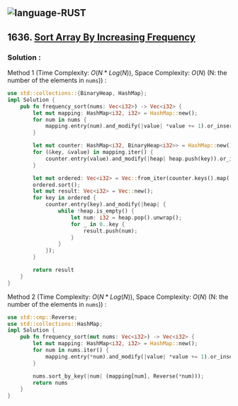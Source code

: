 ![language-RUST](https://img.shields.io/badge/RUST-8d4004?style=for-the-badge&logo=RUST)
---

## 1636. [Sort Array By Increasing Frequency](https://leetcode.com/problems/sort-array-by-increasing-frequency)

### Solution :

Method 1 (Time Complexity: $O(N*Log(N))$, Space Complexity: $O(N)$ (N: the number of the elements in `nums`)) :
```rust
use std::collections::{BinaryHeap, HashMap};
impl Solution {
    pub fn frequency_sort(nums: Vec<i32>) -> Vec<i32> {
        let mut mapping: HashMap<i32, i32> = HashMap::new();
        for num in nums {
            mapping.entry(num).and_modify(|value| *value += 1).or_insert(1);
        }

        let mut counter: HashMap<i32, BinaryHeap<i32>> = HashMap::new();
        for (&key, &value) in mapping.iter() {
            counter.entry(value).and_modify(|heap| heap.push(key)).or_insert(BinaryHeap::from([key]));
        }

        let mut ordered: Vec<i32> = Vec::from_iter(counter.keys().map(|&value| value));
        ordered.sort();
        let mut result: Vec<i32> = Vec::new();
        for key in ordered {
            counter.entry(key).and_modify(|heap| {
                while !heap.is_empty() {
                    let num: i32 = heap.pop().unwrap();
                    for _ in 0..key {
                        result.push(num);
                    }
                }
            });
        }

        return result
    }
}
```

Method 2 (Time Complexity: $O(N*Log(N))$, Space Complexity: $O(N)$ (N: the number of the elements in `nums`)) :
```rust
use std::cmp::Reverse;
use std::collections::HashMap;
impl Solution {
    pub fn frequency_sort(mut nums: Vec<i32>) -> Vec<i32> {
        let mut mapping: HashMap<i32, i32> = HashMap::new();
        for num in nums.iter() {
            mapping.entry(*num).and_modify(|value| *value += 1).or_insert(1);
        }

        nums.sort_by_key(|num| (mapping[num], Reverse(*num)));
        return nums
    }
}
```

